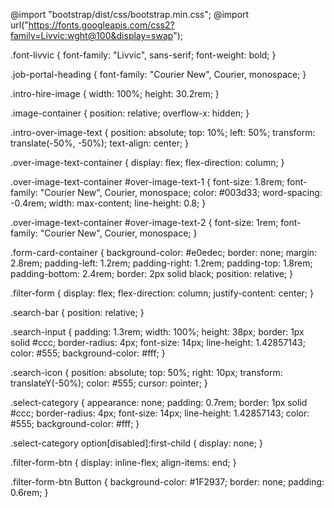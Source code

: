 @import "bootstrap/dist/css/bootstrap.min.css";
@import url("https://fonts.googleapis.com/css2?family=Livvic:wght@100&display=swap");

.font-livvic {
  font-family: "Livvic", sans-serif;
  font-weight: bold;
}

.job-portal-heading {
  font-family: "Courier New", Courier, monospace;
}

.intro-hire-image {
  width: 100%;
  height: 30.2rem;
}

.image-container {
  position: relative;
  overflow-x: hidden;
}

.intro-over-image-text {
  position: absolute;
  top: 10%;
  left: 50%;
  transform: translate(-50%, -50%);
  text-align: center;
}

.over-image-text-container {
  display: flex;
  flex-direction: column;
}

.over-image-text-container #over-image-text-1 {
  font-size: 1.8rem;
  font-family: "Courier New", Courier, monospace;
  color: #003d33;
  word-spacing: -0.4rem;
  width: max-content;
  line-height: 0.8;
}

.over-image-text-container #over-image-text-2 {
  font-size: 1rem;
  font-family: "Courier New", Courier, monospace;
}

.form-card-container {
  background-color: #e0edec;
  border: none;
  margin: 2.8rem;
  padding-left: 1.2rem;
  padding-right: 1.2rem;
  padding-top: 1.8rem;
  padding-bottom: 2.4rem;
  border: 2px solid black;
  position: relative;
}

.filter-form {
  display: flex;
  flex-direction: column;
  justify-content: center;
}

.search-bar {
  position: relative;
}

.search-input {
  padding: 1.3rem;
  width: 100%;
  height: 38px;
  border: 1px solid #ccc;
  border-radius: 4px;
  font-size: 14px;
  line-height: 1.42857143;
  color: #555;
  background-color: #fff;
}

.search-icon {
  position: absolute;
  top: 50%;
  right: 10px;
  transform: translateY(-50%);
  color: #555;
  cursor: pointer;
}


.select-category {
  appearance: none;
  padding: 0.7rem;
  border: 1px solid #ccc;
  border-radius: 4px;
  font-size: 14px;
  line-height: 1.42857143;
  color: #555;
  background-color: #fff;
}

.select-category option[disabled]:first-child {
  display: none;
}


.filter-form-btn {
  display: inline-flex;
  align-items: end;
}

.filter-form-btn Button {
  background-color: #1F2937;
  border: none;
  padding: 0.6rem;
}